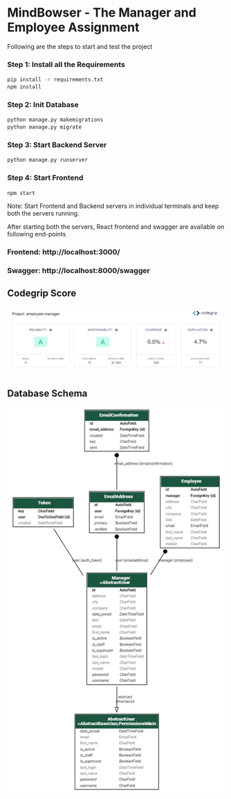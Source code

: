 # MindBowser - The Manager and Employee Assignment

Following are the steps to start and test the project

### Step 1: Install all the Requirements

```.bash
pip install -r requirements.txt
npm install
```

### Step 2: Init Database

```.bash
python manage.py makemigrations
python manage.py migrate
```

### Step 3: Start Backend Server

```.bash
python manage.py runserver
```

### Step 4: Start Frontend

```.bash
npm start
```

Note: Start Frontend and Backend servers in individual terminals and keep both the servers running.

After starting both the servers, React frontend and swagger are available on following end-points

### Frontend: http://localhost:3000/

### Swagger: http://localhost:8000/swagger

## Codegrip Score

![Score](/assets/CodeGripScore.jpg)

## Database Schema

![Schema](/assets/schema.jpg)
